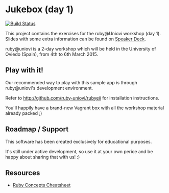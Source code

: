 # Jukebox (day 1)

[![Build Status](https://travis-ci.org/ruby-uniovi/jukebox-cli.svg?branch=master)](https://travis-ci.org/ruby-uniovi/jukebox-cli)

This project contains the exercises for the ruby@Uniovi workshop (day 1). Slides with some extra information can be found on [Speaker Deck](https://speakerdeck.com/dgsuarez/ruby-basics).

ruby@uniovi is a 2-day workshop which will be held in the University of Oviedo (Spain), from 4th to 6th March 2015.

## Play with it!

Our recommended way to play with this sample app is through ruby@uniovi's development environment.

Refer to http://github.com/ruby-uniovi/rubyeii for installation instructions.

You'll happily have a brand-new Vagrant box with all the workshop material already packed ;)

## Roadmap / Support

This software has been created exclusively for educational purposes.

It's still under active development, so use it at your own perice and be happy about sharing that with us! :)

## Resources

* [Ruby Concepts Cheatsheet](http://www.pragtob.info/rails-beginner-cheatsheet/#ruby-concepts)
